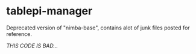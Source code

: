 # tablepi-manager
 
Deprecated version of "nimba-base", contains alot of junk files posted for reference.

*THIS CODE IS BAD...*